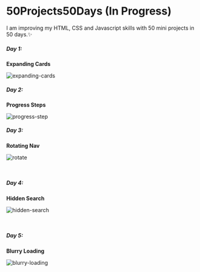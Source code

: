 # 50Projects50Days (In Progress)
 </hr>
I am improving my HTML, CSS and Javascript skills with 50 mini projects in 50 days.✨
<br>
 <h5>Day 1:</h5>
 <strong>Expanding Cards</strong>
 <br>
 
![expanding-cards](https://user-images.githubusercontent.com/101289998/214534429-92fc9b33-2e49-4d80-b584-3f08064a50e4.gif)
<br>
<h5>Day 2:</h5>
 <strong>Progress Steps</strong>
 <br>
 
 ![progress-step](https://user-images.githubusercontent.com/101289998/214562236-2952a6c1-9e4f-4177-82a6-5cadd664d375.gif)

<h5>Day 3:</h5>
 <strong>Rotating Nav</strong>
 <br>
 
 ![rotate](https://user-images.githubusercontent.com/101289998/215091311-23c6cdb7-1226-4518-963e-405c375850a9.gif)

<br>

<h5>Day 4:</h5>
 <strong>Hidden Search</strong>
 <br>
 
![hidden-search](https://user-images.githubusercontent.com/101289998/215263707-7f33e683-3346-4257-934d-0bca999dfcff.gif)

<br>

<h5>Day 5:</h5>
 <strong>Blurry Loading</strong>
 <br> 
 
 ![blurry-loading](https://user-images.githubusercontent.com/101289998/215319728-d012807a-e443-435d-a7b2-5b53e7cc9667.gif)
 
<br>
